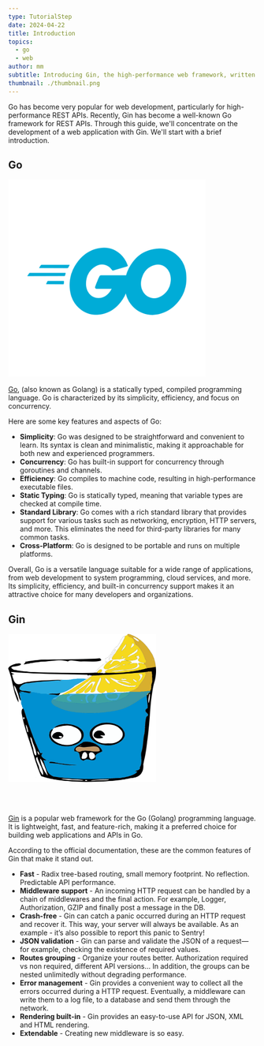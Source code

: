 ```yaml
---
type: TutorialStep
date: 2024-04-22
title: Introduction
topics:
  - go
  - web
author: mm
subtitle: Introducing Gin, the high-performance web framework, written in Go
thumbnail: ./thumbnail.png
---
```


Go has become very popular for web development, particularly for high-performance REST APIs.
Recently, Gin has become a well-known Go framework for REST APIs.
Through this guide, we'll concentrate on the development of a web application with Gin.
We'll start with a brief introduction.

## Go

<img alt="golang" src="./images/golang.svg" height="400" width="400">

[Go](https://go.dev/), (also known as Golang) is a statically typed, compiled programming language.
Go is characterized by its simplicity, efficiency, and focus on concurrency.

Here are some key features and aspects of Go:

- **Simplicity**: Go was designed to be straightforward and convenient to learn. Its syntax is clean and minimalistic, making it approachable for both new and experienced programmers.
- **Concurrency**: Go has built-in support for concurrency through goroutines and channels.
- **Efficiency**: Go compiles to machine code, resulting in high-performance executable files.
- **Static Typing**: Go is statically typed, meaning that variable types are checked at compile time.
- **Standard Library**: Go comes with a rich standard library that provides support for various tasks such as networking, encryption, HTTP servers, and more. This eliminates the need for third-party libraries for many common tasks.
- **Cross-Platform**: Go is designed to be portable and runs on multiple platforms.

Overall, Go is a versatile language suitable for a wide range of applications,
from web development to system programming, cloud services, and more. Its simplicity, efficiency,
and built-in concurrency support makes it an attractive choice for many developers and organizations.

## Gin

<img alt="gin" src="./images/golang_gin.png" height="300" width="300">

<br><br>

[Gin](https://gin-gonic.com/) is a popular web framework for the Go (Golang) programming language.
It is lightweight, fast, and feature-rich, making it a preferred choice for building web applications and APIs in Go.

According to the official documentation, these are the common features of Gin that make it stand out.

- **Fast** - Radix tree-based routing, small memory footprint. No reflection. Predictable API performance.
- **Middleware support** - An incoming HTTP request can be handled by a chain of middlewares and the final action. For example, Logger, Authorization, GZIP and finally post a message in the DB.
- **Crash-free** - Gin can catch a panic occurred during an HTTP request and recover it. This way, your server will always be available. As an example - it’s also possible to report this panic to Sentry!
- **JSON validation** - Gin can parse and validate the JSON of a request—for example, checking the existence of required values.
- **Routes grouping** - Organize your routes better. Authorization required vs non required, different API versions… In addition, the groups can be nested unlimitedly without degrading performance.
- **Error management** - Gin provides a convenient way to collect all the errors occurred during a HTTP request. Eventually, a middleware can write them to a log file, to a database and send them through the network.
- **Rendering built-in** - Gin provides an easy-to-use API for JSON, XML and HTML rendering.
- **Extendable** - Creating new middleware is so easy.
